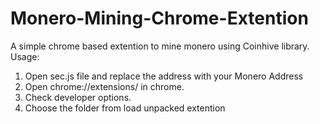 # Monero-Mining-Chrome-Extention

A simple chrome based extention to mine monero using Coinhive library.
Usage:
1. Open sec.js file and replace the address with your Monero Address
2. Open chrome://extensions/ in chrome.
3. Check developer options.
4. Choose the folder from load unpacked extention

